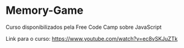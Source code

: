 # Memory-Game

Curso disponibilizados pela Free Code Camp sobre JavaScript

Link para o curso: https://www.youtube.com/watch?v=ec8vSKJuZTk
